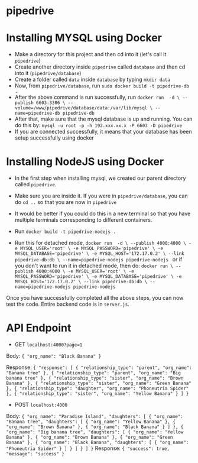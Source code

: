 # pipedrive

# Installing MYSQL using Docker
- Make a directory for this project and then cd into it (let's call it `pipedrive`)
- Create another directory inside `pipedrive` called `database` and then cd into it (`pipedrive/database`)
- Create a folder called `data` inside `database` by typing `mkdir data`
- Now, from `pipedrive/database`, run `sudo docker build -t pipedrive-db .`
- After the above command is run successfully, run 
`docker run  -d \
--publish 6603:3306 \
--volume=/www/pipedrive/database/data:/var/lib/mysql \
--name=pipedrive-db pipedrive-db`
- After that, make sure that the mysql database is up and running. You can do this by: 
`mysql -u root -p -h 192.xxx.xx.x -P 6603 -D pipedrive`
- If you are connected successfully, it means that your database has been setup successfully using docker

# Installing NodeJS using Docker
- In the first step when installing mysql, we created our parent directory called `pipedrive`.
- Make sure you are inside it. If you were in `pipedrive/database`, you can do `cd ..` so that you are now in `pipedrive`
- It would be better if you could do this in a new terminal so that you have multiple terminals corresponding to different containers.

- Run `docker build -t pipedrive-nodejs .`
- Run this for detached mode,
`docker run  -d \
--publish 4000:4000 \
-e MYSQL_USER='root' \
-e MYSQL_PASSWORD='pipedrive' \
-e MYSQL_DATABASE='pipedrive' \
-e MYSQL_HOST='172.17.0.2' \
--link pipedrive-db:db \
--name=pipedrive-nodejs pipedrive-nodejs
`
or if you don't want to run it in detached mode, then do:
`docker run \
--publish 4000:4000 \
-e MYSQL_USER='root' \
-e MYSQL_PASSWORD='pipedrive' \
-e MYSQL_DATABASE='pipedrive' \
-e MYSQL_HOST='172.17.0.2' \
--link pipedrive-db:db \
--name=pipedrive-nodejs pipedrive-nodejs
`

Once you have successfully completed all the above steps, you can now test the code.
Entire backend code is in `server.js`.

# API Endpoint
- GET `localhost:4000?page=1`


Body: 
`{
	"org_name": "Black Banana"
}`

Response:
`
{
    "response": [
        {
            "relationship_type": "parent",
            "org_name": "Banana tree"
        },
        {
            "relationship_type": "parent",
            "org_name": "Big banana tree"
        },
        {
            "relationship_type": "sister",
            "org_name": "Brown Banana"
        },
        {
            "relationship_type": "sister",
            "org_name": "Green Banana"
        },
        {
            "relationship_type": "daughter",
            "org_name": "Phoneutria Spider"
        },
        {
            "relationship_type": "sister",
            "org_name": "Yellow Banana"
        }
    ]
}
`


- POST `localhost:4000`


Body: 
`
{
    "org_name": "Paradise Island",
    "daughters": [
        {
            "org_name": "Banana tree",
            "daughters": [
                {
                    "org_name": "Yellow Banana"
                },
                {
                    "org_name": "Brown Banana"
                },
                {
                    "org_name": "Black Banana"
                }
            ]
        },
        {
            "org_name": "Big banana tree",
            "daughters": [
                {
                    "org_name": "Yellow Banana"
                },
                {
                    "org_name": "Brown Banana"
                },
                {
                    "org_name": "Green Banana"
                },
                {
                    "org_name": "Black Banana",
                    "daughters": [
                        {
                            "org_name": "Phoneutria Spider"
                        }
                    ]
                }
            ]
        }
    ]
}
`
Response:
`
{
    "success": true,
    "message": "success"
}
`
